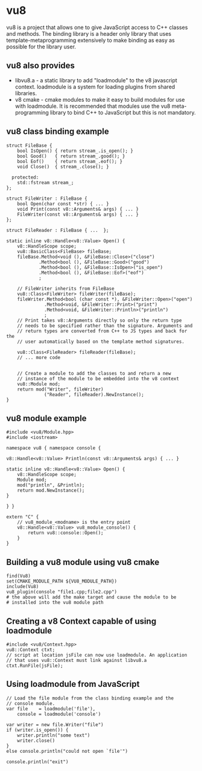 # vu8

vu8 is a project that allows one to give JavaScript access to C++ classes and methods. The binding library is a header only library that uses template-metaprogramming extensively to make binding as easy as possible for the library user.

## vu8 also provides

* libvu8.a - a static library to add "loadmodule" to the v8 javascript context. loadmodule is a system for loading plugins from shared libraries.
* v8 cmake - cmake modules to make it easy to build modules for use with loadmodule. It is recommended that modules use the vu8 meta-programming library to bind C++ to JavaScript but this is not mandatory.

## vu8 class binding example
    struct FileBase {
        bool IsOpen() { return stream_.is_open(); }
        bool Good()   { return stream_.good(); }
        bool Eof()    { return stream_.eof(); }
        void Close()  { stream_.close(); }

      protected:
        std::fstream stream_;
    };

    struct FileWriter : FileBase {
        bool Open(char const *str) { ... }
        void Print(const v8::Arguments& args) { ... }
        FileWriter(const v8::Arguments& args) { ... }
    };

    struct FileReader : FileBase { ...  };

    static inline v8::Handle<v8::Value> Open() {
        v8::HandleScope scope;
        vu8::BasicClass<FileBase> fileBase;
        fileBase.Method<void (), &FileBase::Close>("close")
                .Method<bool (), &FileBase::Good>("good")
                .Method<bool (), &FileBase::IsOpen>("is_open")
                .Method<bool (), &FileBase::Eof>("eof")
                ;

        // FileWriter inherits from FileBase
        vu8::Class<FileWriter> fileWriter(fileBase);
        fileWriter.Method<bool (char const *), &FileWriter::Open>("open")
                  .Method<void, &FileWriter::Print>("print")
                  .Method<void, &FileWriter::Println>("println")
                  ;
        // Print takes v8::Arguments directly so only the return type
        // needs to be specified rather than the signature. Arguments and
        // return types are converted from C++ to JS types and back for the
        // user automatically based on the template method signatures.

        vu8::Class<FileReader> fileReader(fileBase);
        // ... more code


        // Create a module to add the classes to and return a new
        // instance of the module to be embedded into the v8 context
        vu8::Module mod;
        return mod("Writer", fileWriter)
                  ("Reader", fileReader).NewInstance();
    }

## vu8 module example
    #include <vu8/Module.hpp>
    #include <iostream>

    namespace vu8 { namespace console {

    v8::Handle<v8::Value> Println(const v8::Arguments& args) { ... }

    static inline v8::Handle<v8::Value> Open() {
        v8::HandleScope scope;
        Module mod;
        mod("println", &Println);
        return mod.NewInstance();
    }

    } }

    extern "C" {
        // vu8_module_<modname> is the entry point
        v8::Handle<v8::Value> vu8_module_console() {
            return vu8::console::Open();
        }
    }

## Building a vu8 module using vu8 cmake
    find(Vu8)
    set(CMAKE_MODULE_PATH ${VU8_MODULE_PATH})
    include(Vu8)
    vu8_plugin(console "file1.cpp;file2.cpp")
    # the above will add the make target and cause the module to be
    # installed into the vu8 module path

## Creating a v8 Context capable of using loadmodule
    #include <vu8/Context.hpp>
    vu8::Context ctxt;
    // script at location jsFile can now use loadmodule. An application
    // that uses vu8::Context must link against libvu8.a
    ctxt.RunFile(jsFile);

## Using loadmodule from JavaScript
    // Load the file module from the class binding example and the
    // console module.
    var file    = loadmodule('file'),
        console = loadmodule('console')

    var writer = new file.Writer("file")
    if (writer.is_open()) {
        writer.println("some text")
        writer.close()
    }
    else console.println("could not open `file'")

    console.println("exit")
